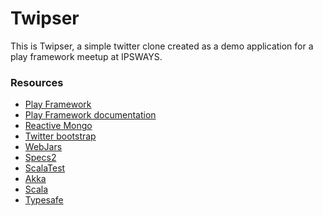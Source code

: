 Twipser
=====================================

This is Twipser, a simple twitter clone created as a demo application for a play framework meetup at IPSWAYS.

### Resources
* [Play Framework](http://www.playframework.com/)
* [Play Framework documentation](http://www.playframework.com/documentation/2.2.x/Home)
* [Reactive Mongo](http://reactivemongo.org/)
* [Twitter bootstrap](http://getbootstrap.com/)
* [WebJars](http://www.webjars.org/)
* [Specs2](http://etorreborre.github.io/specs2/)
* [ScalaTest](http://www.scalatest.org/)
* [Akka](http://akka.io/)
* [Scala](http://www.scala-lang.org/)
* [Typesafe](http://typesafe.com/)